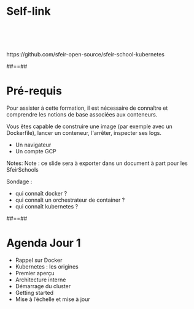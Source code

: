 <!-- .slide:-->
# Self-link

<br>
<br>
<br>
<br>
https://github.com/sfeir-open-source/sfeir-school-kubernetes <!-- .element: class="center" -->

##==##
<!-- .slide:-->

# Pré-requis

Pour assister à cette formation, il est nécessaire de connaître et comprendre les notions de base associées aux conteneurs.

Vous êtes capable de construire une image (par exemple avec un Dockerfile), lancer un conteneur, l'arrêter, inspecter ses logs.


- Un navigateur
- Un compte GCP


Notes:
Note : ce slide sera à exporter dans un document à part pour les SfeirSchools

Sondage : 
- qui connaît docker ?
- qui connaît un orchestrateur de container ? 
- qui connaît kubernetes ? 


##==##
<!-- .slide:-->

# Agenda Jour 1

- Rappel sur Docker 
- Kubernetes : les origines
- Premier aperçu
- Architecture interne
- Démarrage du cluster
- Getting started
- Mise à l’échelle et mise à jour
